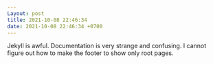 ```yaml
---
Layout: post
title: 2021-10-08 22:46:34
date: 2021-10-08 22:46:34 +0700
---
```

Jekyll is awful. Documentation is very strange and confusing. I cannot
figure out how to make the footer to show only root pages.
